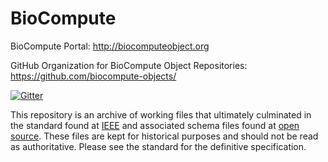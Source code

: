 BioCompute
==========
BioCompute Portal: http://biocomputeobject.org

GitHub Organization for BioCompute Object Repositories:
https://github.com/biocompute-objects/

[![Gitter](https://badges.gitter.im/biocompute-objects/community.svg)](https://gitter.im/biocompute-objects/community?utm_source=badge&utm_medium=badge&utm_campaign=pr-badge)


This repository is an archive of working files that ultimately culminated in the standard found at [IEEE](https://standards.ieee.org/ieee/2791/7337/) and associated schema files found at [open source](https://opensource.ieee.org/2791-object/ieee-2791-schema). These files are kept for historical purposes and should not be read as authoritative. Please see the standard for the definitive specification. 
